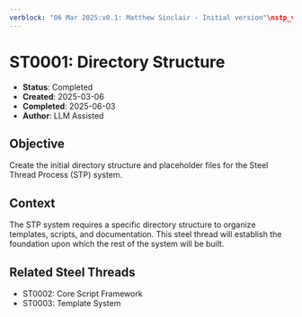 ```yaml
---
verblock: "06 Mar 2025:v0.1: Matthew Sinclair - Initial version"\nstp_version: 2.0.0\nstatus: Completed\ncreated: 20250306\ncompleted: 20250603\n
---
```

# ST0001: Directory Structure

- **Status**: Completed
- **Created**: 2025-03-06
- **Completed**: 2025-06-03
- **Author**: LLM Assisted

## Objective

Create the initial directory structure and placeholder files for the Steel Thread Process (STP) system.

## Context

The STP system requires a specific directory structure to organize templates, scripts, and documentation. This steel thread will establish the foundation upon which the rest of the system will be built.

## Related Steel Threads

- ST0002: Core Script Framework
- ST0003: Template System

